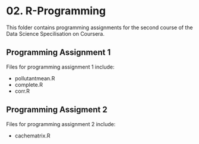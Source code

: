 # 02. R-Programming
This folder contains programming assignments for the second course of the Data Science Specilisation on Coursera.

## Programming Assignment 1
Files for programming assignment 1 include:
- pollutantmean.R
- complete.R
- corr.R

## Programming Assigment 2
Files for programming assignment 2 include:
- cachematrix.R
